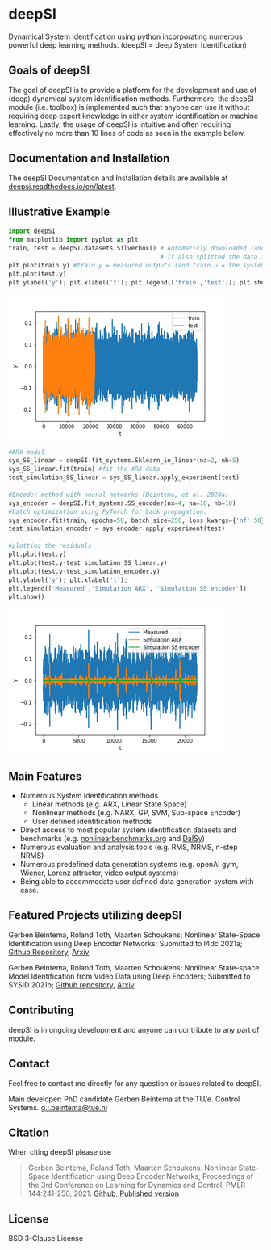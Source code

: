 
# deepSI
 
Dynamical System Identification using python incorporating numerous powerful deep learning methods. (deepSI = deep System Identification)

## Goals of deepSI

The goal of deepSI is to provide a platform for the development and use of (deep) dynamical system identification methods. 
Furthermore, the deepSI module (i.e. toolbox) is implemented such that anyone can use it without requiring deep expert knowledge in either system identification or machine learning. 
Lastly, the usage of deepSI is intuitive and often requiring effectively no more than 10 lines of code as seen in the example below. 

## Documentation and Installation

The deepSI Documentation and Installation details are available at [deepsi.readthedocs.io/en/latest](https://deepsi.readthedocs.io/en/latest/). 

## Illustrative Example

```python
import deepSI
from matplotlib import pyplot as plt
train, test = deepSI.datasets.Silverbox() # Automaticly downloaded (and cashed) the Silverbox system data
                                          # It also splitted the data into two instances of System_data
plt.plot(train.y) #train.y = measured outputs (and train.u = the system inputs)
plt.plot(test.y)
plt.ylabel('y'); plt.xlabel('t'); plt.legend(['train','test']); plt.show()
```

![image](docs/images/silverboxfigure.png)

```python
#ARX model
sys_SS_linear = deepSI.fit_systems.Sklearn_io_linear(na=2, nb=5) 
sys_SS_linear.fit(train) #fit the ARX data 
test_simulation_SS_linear = sys_SS_linear.apply_experiment(test)

#Encoder method with neural networks (Beintema, et al. 2020a)
sys_encoder = deepSI.fit_systems.SS_encoder(nx=4, na=10, nb=10) 
#batch optimization using PyTorch for back propagation. 
sys_encoder.fit(train, epochs=50, batch_size=256, loss_kwargs={'nf':50}, sim_val=test[:5000]) 
test_simulation_encoder = sys_encoder.apply_experiment(test)

#plotting the residuals
plt.plot(test.y)
plt.plot(test.y-test_simulation_SS_linear.y)
plt.plot(test.y-test_simulation_encoder.y)
plt.ylabel('y'); plt.xlabel('t'); 
plt.legend(['Measured','Simulation ARX', 'Simulation SS encoder'])
plt.show()
```

![test set results ARX and SS encoder](docs/images/silverbox_arx_encoder.png)

## Main Features

* Numerous System Identification methods
    * Linear methods (e.g. ARX, Linear State Space)
    * Nonlinear methods (e.g. NARX, GP, SVM, Sub-space Encoder)
    * User defined identification methods 
* Direct access to most popular system identification datasets and benchmarks (e.g. [nonlinearbenchmarks.org](http://www.nonlinearbenchmark.org/) and [DaISy](https://homes.esat.kuleuven.be/~tokka/daisydata.html))
* Numerous evaluation and analysis tools (e.g. RMS, NRMS, n-step NRMS)
* Numerous predefined data generation systems (e.g. openAI gym, Wiener, Lorenz attractor, video output systems)
* Being able to accommodate user defined data generation system with ease.

## Featured Projects utilizing deepSI

Gerben Beintema, Roland Toth, Maarten Schoukens; Nonlinear State-Space Identification using Deep Encoder Networks; Submitted to l4dc 2021a; [Github Repository](https://github.com/GerbenBeintema/SS-encoder-WH-Silver), [Arxiv](https://arxiv.org/abs/2012.07721)

Gerben Beintema, Roland Toth, Maarten Schoukens; Nonlinear State-space Model Identification from Video Data using Deep Encoders; Submitted to SYSID 2021b; [Github repository](https://github.com/GerbenBeintema/SS-encoder-video), [Arxiv](https://arxiv.org/abs/2012.07721)

## Contributing

deepSI is in ongoing development and anyone can contribute to any part of module.


## Contact

Feel free to contact me directly for any question or issues related to deepSI.

Main developer: PhD candidate Gerben Beintema at the TU/e. Control Systems. g.i.beintema@tue.nl

## Citation

When citing deepSI please use

> Gerben Beintema, Roland Toth, Maarten Schoukens. Nonlinear State-Space Identification using Deep Encoder Networks; Proceedings of the 3rd Conference on Learning for Dynamics and Control, PMLR 144:241-250, 2021. [Github](https://github.com/GerbenBeintema/deepSI), [Published version](http://proceedings.mlr.press/v144/beintema21a/beintema21a.pdf)

## License

BSD 3-Clause License